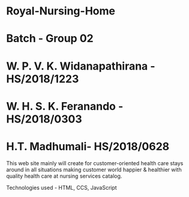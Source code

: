 # Royal-Nursing-Home
# Batch - Group 02  

# W. P. V. K. Widanapathirana - HS/2018/1223 
# W. H. S. K. Feranando - HS/2018/0303
# H.T. Madhumali- HS/2018/0628 


This web site mainly will create for customer-oriented health care stays around in all situations making customer world happier &amp; healthier with quality health care at nursing services catalog.
 
Technologies used -
     HTML, CCS, JavaScript 

